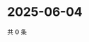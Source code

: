 # 2025-06-04

共 0 条

<!-- BEGIN ZHIHUVIDEO -->
<!-- 最后更新时间 Wed Jun 04 2025 13:12:23 GMT+0800 (China Standard Time) -->

<!-- END ZHIHUVIDEO -->
